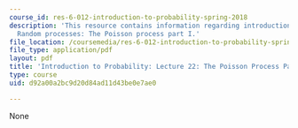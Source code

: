 ```yaml
---
course_id: res-6-012-introduction-to-probability-spring-2018
description: 'This resource contains information regarding introduction to probability:
  Random processes: The Poisson process part I.'
file_location: /coursemedia/res-6-012-introduction-to-probability-spring-2018/d92a00a2bc9d20d84ad11d43be0e7ae0_MITRES_6_012S18_L22.pdf
file_type: application/pdf
layout: pdf
title: 'Introduction to Probability: Lecture 22: The Poisson Process Part I'
type: course
uid: d92a00a2bc9d20d84ad11d43be0e7ae0

---
```

None